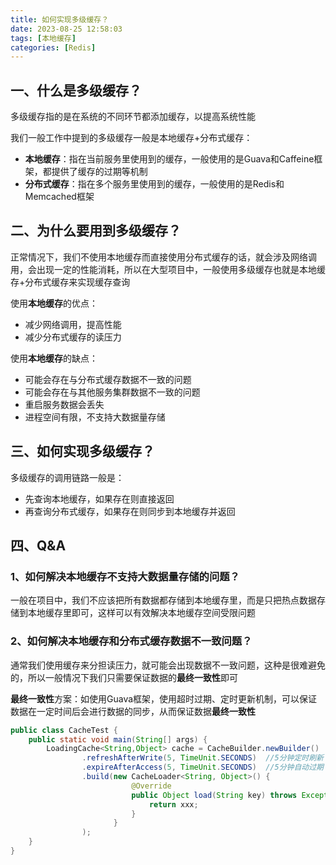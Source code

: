 ```yaml
---
title: 如何实现多级缓存？
date: 2023-08-25 12:58:03
tags: [本地缓存]
categories: [Redis]
---
```


## 一、什么是多级缓存？
多级缓存指的是在系统的不同环节都添加缓存，以提高系统性能

我们一般工作中提到的多级缓存一般是本地缓存+分布式缓存：
* **本地缓存**：指在当前服务里使用到的缓存，一般使用的是Guava和Caffeine框架，都提供了缓存的过期等机制
* **分布式缓存**：指在多个服务里使用到的缓存，一般使用的是Redis和Memcached框架

## 二、为什么要用到多级缓存？
正常情况下，我们不使用本地缓存而直接使用分布式缓存的话，就会涉及网络调用，会出现一定的性能消耗，所以在大型项目中，一般使用多级缓存也就是本地缓存+分布式缓存来实现缓存查询

使用**本地缓存**的优点：
* 减少网络调用，提高性能
* 减少分布式缓存的读压力

使用**本地缓存**的缺点：
* 可能会存在与分布式缓存数据不一致的问题
* 可能会存在与其他服务集群数据不一致的问题
* 重启服务数据会丢失
* 进程空间有限，不支持大数据量存储

## 三、如何实现多级缓存？
多级缓存的调用链路一般是：
* 先查询本地缓存，如果存在则直接返回
* 再查询分布式缓存，如果存在则同步到本地缓存并返回

## 四、Q&A
### 1、如何解决本地缓存不支持大数据量存储的问题？
一般在项目中，我们不应该把所有数据都存储到本地缓存里，而是只把热点数据存储到本地缓存里即可，这样可以有效解决本地缓存空间受限问题

### 2、如何解决本地缓存和分布式缓存数据不一致问题？
通常我们使用缓存来分担读压力，就可能会出现数据不一致问题，这种是很难避免的，所以一般情况下我们只需要保证数据的**最终一致性**即可

**最终一致性**方案：如使用Guava框架，使用超时过期、定时更新机制，可以保证数据在一定时间后会进行数据的同步，从而保证数据**最终一致性**
```java
public class CacheTest {
    public static void main(String[] args) {
        LoadingCache<String,Object> cache = CacheBuilder.newBuilder()
                .refreshAfterWrite(5, TimeUnit.SECONDS)  //5分钟定时刷新
                .expireAfterAccess(5, TimeUnit.SECONDS)  //5分钟自动过期
                .build(new CacheLoader<String, Object>() {
                           @Override
                           public Object load(String key) throws Exception {
                               return xxx;
                           }
                       }
                ); 
    }
}
```



